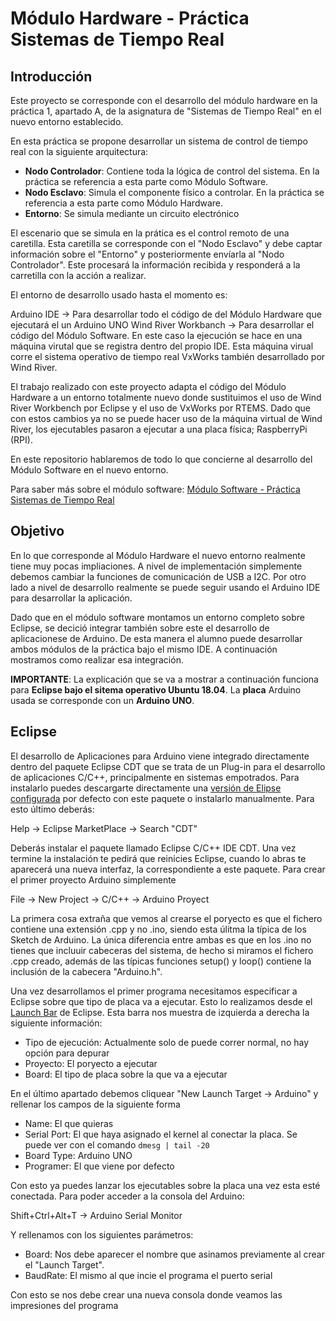 # Módulo Hardware - Práctica Sistemas de Tiempo Real

## Introducción

Este proyecto se corresponde con el desarrollo del módulo hardware en la práctica 1, apartado A, de la asignatura de "Sistemas de Tiempo Real" en el nuevo entorno establecido.

En esta práctica se propone desarrollar un sistema de control de tiempo real con la siguiente arquitectura:

* **Nodo Controlador**: Contiene toda la lógica de control del sistema. En la práctica se referencia a esta parte como Módulo Software.
* **Nodo Esclavo**: Simula el componente físico a controlar. En la práctica se referencia a esta parte como Módulo Hardware.
* **Entorno**: Se simula mediante un circuito electrónico

El escenario que se simula en la prática es el control remoto de una caretilla. Esta caretilla se corresponde con el "Nodo Esclavo" y debe captar información sobre el "Entorno" y posteriormente envíarla al "Nodo Controlador". Este procesará la información recibida y responderá a la carretilla con la acción a realizar.

El entorno de desarrollo usado hasta el momento es:

Arduino IDE -> Para desarrollar todo el código de del Módulo Hardware que ejecutará el un Arduino UNO
Wind River Workbanch -> Para desarrollar el código del Módulo Software. En este caso la ejecución se hace en una máquina virutal que se registra dentro del propio IDE. Esta máquina virual corre el sistema operativo de tiempo real VxWorks también desarrollado por Wind River.

El trabajo realizado con este proyecto adapta el código del Módulo Hardware a un entorno totalmente nuevo donde sustituimos el uso de Wind River Workbench por Eclipse y el uso de VxWorks por RTEMS. Dado que con estos cambios ya no se puede hacer uso de la máquina virtual de Wind River, los ejecutables pasaron a ejecutar a una placa física; RaspberryPi (RPI).

En este repositorio hablaremos de todo lo que concierne al desarrollo del Módulo Software en el nuevo entorno.

Para saber más sobre el módulo software: [Módulo Software - Práctica Sistemas de Tiempo Real](https://github.com/MarioPalomaresGallego/Practica1ASw)

## Objetivo

En lo que corresponde al Módulo Hardware el nuevo entorno realmente tiene muy pocas impliaciones. A nivel de implementación simplemente debemos cambiar la funciones de comunicación de USB a I2C. Por otro lado a nivel de desarrollo realmente se puede seguir usando el Arduino IDE para desarrollar la aplicación.

Dado que en el módulo software montamos un entorno completo sobre Eclipse, se decició integrar también sobre este el desarrollo de aplicacionese de Arduino.  De esta manera el alumno puede desarrollar ambos módulos de la práctica bajo el mismo IDE. A continuación mostramos como realizar esa integración.

**IMPORTANTE**: La explicación que se va a mostrar a continuación funciona para **Eclipse bajo el sitema operativo Ubuntu 18.04**. La **placa** Arduino usada se corresponde con un **Arduino UNO**.

## Eclipse

El desarrollo de Aplicaciones para Arduino viene integrado directamente dentro del paquete Eclipse CDT que se trata de un Plug-in para el desarrollo de aplicaciones C/C++, principalmente en sistemas empotrados. Para instalarlo puedes descargarte directamente una [versión de Elipse configurada](https://www.eclipse.org/downloads/packages/release/helios/sr2/eclipse-ide-cc-developers) por defecto con este  paquete o instalarlo manualmente. Para esto último deberás:

Help -> Eclipse MarketPlace -> Search "CDT" 

Deberás instalar el paquete llamado Eclipse C/C++ IDE CDT. Una vez termine la instalación te pedirá que reinicies Eclipse, cuando lo abras te aparecerá una nueva interfaz, la correspondiente a este paquete. Para crear el primer proyecto Arduino simplemente

File -> New Project -> C/C++ -> Arduino Proyect

La primera cosa extraña que vemos al crearse el poryecto es que el fichero contiene una extensión .cpp y no .ino, siendo esta úlitma la típica de los Sketch de Arduino. La única diferencia entre ambas es que en los .ino no tienes que incluuir cabeceras del sistema, de hecho si miramos el fichero .cpp creado, además de las típicas funciones setup() y loop() contiene la inclusión de la cabecera "Arduino.h".

Una vez desarrollamos el primer programa necesitamos especificar a Eclipse sobre que tipo de placa va a ejecutar. Esto lo realizamos desde el [Launch Bar](https://www.eclipse.org/community/eclipse_newsletter/2017/april/images/launch_bar_sm.png) de Eclipse. Esta barra nos muestra de izquierda a derecha la siguiente información:

* Tipo de ejecución: Actualmente solo de puede correr normal, no hay opción para depurar
* Proyecto: El poryecto a ejecutar
* Board: El tipo de placa sobre la que va a ejecutar

En el último apartado debemos cliquear "New Launch Target -> Arduino" y rellenar los campos de la siguiente forma

* Name: El que quieras
* Serial Port: El que haya asignado el kernel al conectar la placa. Se puede ver con el comando `dmesg | tail -20`
* Board Type: Arduino UNO
* Programer: El que viene por defecto

Con esto ya puedes lanzar los ejecutables sobre la placa una vez esta esté conectada. Para poder acceder a la consola del Arduino:

Shift+Ctrl+Alt+T -> Arduino Serial Monitor

Y rellenamos con los siguientes parámetros:

* Board: Nos debe aparecer el nombre que asinamos previamente al crear el "Launch Target".
* BaudRate: El mismo al que incie el programa el puerto serial

Con esto se nos debe crear una nueva consola donde veamos las impresiones del programa
